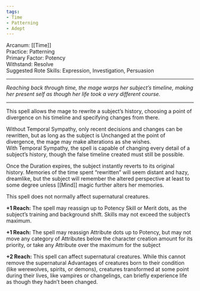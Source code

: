 ```yaml
---
tags:
- Time
- Patterning
- Adept
---
```


Arcanum: [[Time]]\
Practice: Patterning\
Primary Factor: Potency\
Withstand: Resolve\
Suggested Rote Skills: Expression, Investigation, Persuasion

---

_Reaching back through time, the mage warps her subject’s timeline, making her present self as though her life took a very different course._

---

This spell allows the mage to rewrite a subject’s history, choosing a point of divergence on his timeline and specifying changes from there.

Without Temporal Sympathy, only recent decisions and changes can be rewritten, but as long as the subject is Unchanged at the point of divergence, the mage may make alterations as she wishes.\
With Temporal Sympathy, the spell is capable of changing every detail of a subject’s history, though the false timeline created must still be possible.

Once the Duration expires, the subject instantly reverts to its original history. Memories of the time spent “rewritten” will seem distant and hazy, dreamlike, but the subject will remember the altered perspective at least to some degree unless [[Mind]] magic further alters her memories.

This spell does not normally affect supernatural creatures.

**+1 Reach:** The spell may reassign up to Potency Skill or Merit dots, as the subject’s training and background shift. Skills may not exceed the subject’s maximum.

**+1 Reach:** The spell may reassign Attribute dots up to Potency, but may not move any category of Attributes below the character creation amount for its priority, or take any Attribute over the maximum for the subject

**+2 Reach:** This spell can affect supernatural creatures. While this cannot remove the supernatural Advantages of creatures born to their condition (like werewolves, spirits, or demons), creatures transformed at some point during their lives, like vampires or changelings, can briefly experience life as though they hadn’t been changed.